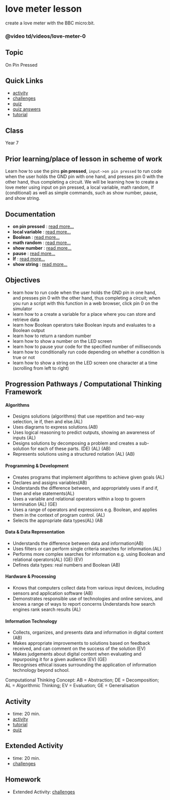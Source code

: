 # love meter lesson

create a love meter with the BBC micro:bit.

### @video td/videos/love-meter-0

## Topic

On Pin Pressed

## Quick Links

* [activity](/microbit/lessons/love-meter/activity)
* [challenges](/microbit/lessons/love-meter/challenges)
* [quiz](/microbit/lessons/love-meter/quiz)
* [quiz answers](/microbit/lessons/love-meter/quiz-answers)
* [tutorial](/microbit/lessons/love-meter/tutorial)

## Class

Year 7

## Prior learning/place of lesson in scheme of work

Learn how to use the pins **pin pressed**, `input->on pin pressed` to run code when the user holds the GND pin with one hand, and presses pin 0 with the other hand, thus completing a circuit. We will be learning how to create a love meter using input on pin pressed, a local variable, math random, If (conditional) as well as simple commands, such as show number, pause, and show string.

## Documentation

* **on pin pressed** : [read more...](/microbit/reference/input/on-pin-pressed)
* **local variable** : [read more...](/microbit/reference/variables/var)
* **Boolean** : [read more...](/microbit/reference/types/boolean)
* **math random** : [read more...](/microbit/js/math)
* **show number** : [read more...](/microbit/reference/basic/show-number)
* **pause** : [read more...](/microbit/reference/basic/pause)
* **If** : [read more...](/microbit/reference/logic/if)
* **show string** : [read more...](/microbit/reference/basic/show-string)

## Objectives

* learn how to run code when the user holds the GND pin in one hand, and presses pin 0 with the other hand, thus completing a circuit; when you run a script with this function in a web browser, click pin 0 on the simulator
* learn how to a create a variable for a place where you can store and retrieve data
* learn how Boolean operators take Boolean inputs and evaluates to a Boolean output
* learn how to return a random number
* learn how to show a number on the LED screen
* learn how to pause your code for the specified number of milliseconds
* learn how to conditionally run code depending on whether a condition is true or not
* learn how to show a string on the LED screen one character at a time (scrolling from left to right)

## Progression Pathways / Computational Thinking Framework

#### Algorithms

* Designs solutions (algorithms) that use repetition and two-way  selection, ie if, then and else.(AL)
* Uses diagrams to express solutions.(AB)
*  Uses logical reasoning to predict  outputs, showing an awareness of inputs (AL)
*  Designs solutions  by decomposing a problem and creates a sub-solution for each of these parts. (DE) (AL) (AB)
* Represents solutions using a structured notation (AL) (AB)

#### Programming & Development

* Creates programs that implement algorithms to achieve given goals (AL)
*  Declares and assigns variables(AB)
* Understands the difference between, and appropriately uses if and if, then and else statements(AL)
* Uses a variable and relational operators within a loop to govern termination (AL) (GE)
* Uses a range of operators and expressions e.g. Boolean, and applies them in the context of program control. (AL)
* Selects the appropriate data types(AL) (AB

#### Data & Data Representation

* Understands the difference between data and information(AB)
* Uses filters or can perform single criteria searches for information.(AL)
* Performs more complex searches for information e.g. using Boolean and relational operators(AL) (GE) (EV)
* Defines data types: real numbers and Boolean (AB)

#### Hardware & Processing

* Knows that computers collect data from various input devices, including sensors and application software (AB)
* Demonstrates responsible use of technologies and online services, and knows a range of ways to report concerns Understands how search engines rank search results (AL)

#### Information Technology

* Collects, organizes, and presents data and information in digital content (AB)
* Makes appropriate improvements to solutions based on feedback received, and can comment on the success of the solution (EV)
* Makes judgements about digital content when evaluating and repurposing it for a given audience (EV) (GE)
* Recognises ethical issues surrounding the application of information technology beyond school.

Computational Thinking Concept: AB = Abstraction; DE = Decomposition; AL = Algorithmic Thinking; EV = Evaluation; GE = Generalisation

## Activity

* time: 20 min.
* [activity](/microbit/lessons/love-meter/activity)
* [tutorial](/microbit/lessons/love-meter/tutorial)
* [quiz](/microbit/lessons/love-meter/quiz)

## Extended Activity

* time: 20 min.
* [challenges](/microbit/lessons/love-meter/challenges)

## Homework

* Extended Activity: [challenges](/microbit/lessons/love-meter/challenges)

